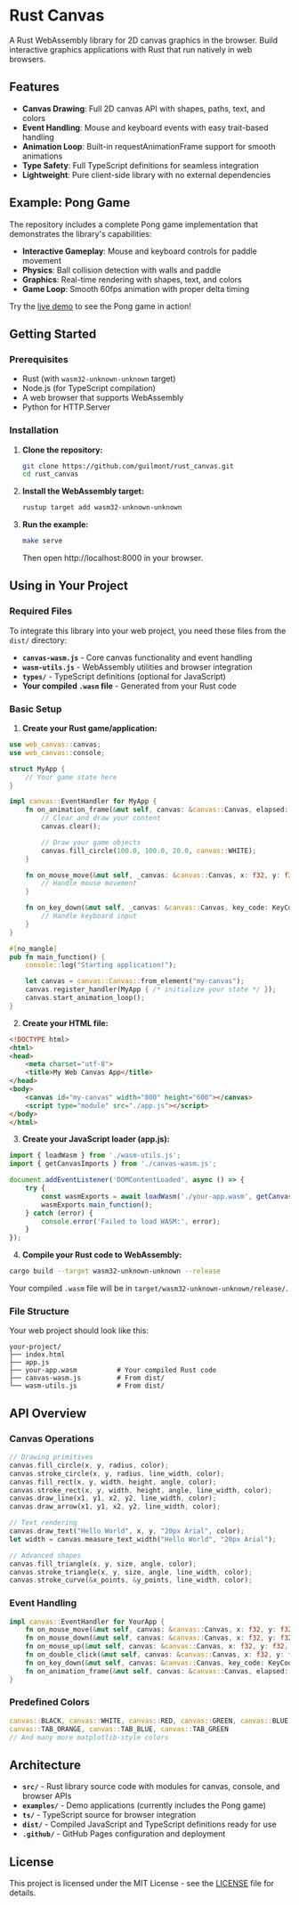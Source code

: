 # Rust Canvas

A Rust WebAssembly library for 2D canvas graphics in the browser. Build interactive graphics applications with Rust that run natively in web browsers.

## Features

- **Canvas Drawing**: Full 2D canvas API with shapes, paths, text, and colors
- **Event Handling**: Mouse and keyboard events with easy trait-based handling
- **Animation Loop**: Built-in requestAnimationFrame support for smooth animations
- **Type Safety**: Full TypeScript definitions for seamless integration
- **Lightweight**: Pure client-side library with no external dependencies

## Example: Pong Game

The repository includes a complete Pong game implementation that demonstrates the library's capabilities:

- **Interactive Gameplay**: Mouse and keyboard controls for paddle movement
- **Physics**: Ball collision detection with walls and paddle
- **Graphics**: Real-time rendering with shapes, text, and colors
- **Game Loop**: Smooth 60fps animation with proper delta timing

Try the [live demo](https://guilmont.github.io/rust_canvas/) to see the Pong game in action!

## Getting Started

### Prerequisites

- Rust (with `wasm32-unknown-unknown` target)
- Node.js (for TypeScript compilation)
- A web browser that supports WebAssembly
- Python for HTTP.Server

### Installation

1. **Clone the repository:**
   ```bash
   git clone https://github.com/guilmont/rust_canvas.git
   cd rust_canvas
   ```

2. **Install the WebAssembly target:**
   ```bash
   rustup target add wasm32-unknown-unknown
   ```

3. **Run the example:**
   ```bash
   make serve
   ```
   Then open http://localhost:8000 in your browser.

## Using in Your Project

### Required Files

To integrate this library into your web project, you need these files from the `dist/` directory:

- **`canvas-wasm.js`** - Core canvas functionality and event handling
- **`wasm-utils.js`** - WebAssembly utilities and browser integration
- **`types/`** - TypeScript definitions (optional for JavaScript)
- **Your compiled `.wasm` file** - Generated from your Rust code

### Basic Setup

1. **Create your Rust game/application:**

```rust
use web_canvas::canvas;
use web_canvas::console;

struct MyApp {
    // Your game state here
}

impl canvas::EventHandler for MyApp {
    fn on_animation_frame(&mut self, canvas: &canvas::Canvas, elapsed: f32) {
        // Clear and draw your content
        canvas.clear();

        // Draw your game objects
        canvas.fill_circle(100.0, 100.0, 20.0, canvas::WHITE);
    }

    fn on_mouse_move(&mut self, _canvas: &canvas::Canvas, x: f32, y: f32) {
        // Handle mouse movement
    }

    fn on_key_down(&mut self, _canvas: &canvas::Canvas, key_code: KeyCode) {
        // Handle keyboard input
    }
}

#[no_mangle]
pub fn main_function() {
    console::log("Starting application!");

    let canvas = canvas::Canvas::from_element("my-canvas");
    canvas.register_handler(MyApp { /* initialize your state */ });
    canvas.start_animation_loop();
}
```

2. **Create your HTML file:**

```html
<!DOCTYPE html>
<html>
<head>
    <meta charset="utf-8">
    <title>My Web Canvas App</title>
</head>
<body>
    <canvas id="my-canvas" width="800" height="600"></canvas>
    <script type="module" src="./app.js"></script>
</body>
</html>
```

3. **Create your JavaScript loader (app.js):**

```javascript
import { loadWasm } from './wasm-utils.js';
import { getCanvasImports } from './canvas-wasm.js';

document.addEventListener('DOMContentLoaded', async () => {
    try {
        const wasmExports = await loadWasm('./your-app.wasm', getCanvasImports());
        wasmExports.main_function();
    } catch (error) {
        console.error('Failed to load WASM:', error);
    }
});
```

4. **Compile your Rust code to WebAssembly:**

```bash
cargo build --target wasm32-unknown-unknown --release
```

Your compiled `.wasm` file will be in `target/wasm32-unknown-unknown/release/`.

### File Structure

Your web project should look like this:

```
your-project/
├── index.html
├── app.js
├── your-app.wasm          # Your compiled Rust code
├── canvas-wasm.js         # From dist/
└── wasm-utils.js          # From dist/
```

## API Overview

### Canvas Operations

```rust
// Drawing primitives
canvas.fill_circle(x, y, radius, color);
canvas.stroke_circle(x, y, radius, line_width, color);
canvas.fill_rect(x, y, width, height, angle, color);
canvas.stroke_rect(x, y, width, height, angle, line_width, color);
canvas.draw_line(x1, y1, x2, y2, line_width, color);
canvas.draw_arrow(x1, y1, x2, y2, line_width, color);

// Text rendering
canvas.draw_text("Hello World", x, y, "20px Arial", color);
let width = canvas.measure_text_width("Hello World", "20px Arial");

// Advanced shapes
canvas.fill_triangle(x, y, size, angle, color);
canvas.stroke_triangle(x, y, size, angle, line_width, color);
canvas.stroke_curve(&x_points, &y_points, line_width, color);
```

### Event Handling

```rust
impl canvas::EventHandler for YourApp {
    fn on_mouse_move(&mut self, canvas: &canvas::Canvas, x: f32, y: f32) { }
    fn on_mouse_down(&mut self, canvas: &canvas::Canvas, x: f32, y: f32, button: MouseButton) { }
    fn on_mouse_up(&mut self, canvas: &canvas::Canvas, x: f32, y: f32, button: MouseButton) { }
    fn on_double_click(&mut self, canvas: &canvas::Canvas, x: f32, y: f32, button: MouseButton) { }
    fn on_key_down(&mut self, canvas: &canvas::Canvas, key_code: KeyCode) { }
    fn on_animation_frame(&mut self, canvas: &canvas::Canvas, elapsed: f32) { }
}
```

### Predefined Colors

```rust
canvas::BLACK, canvas::WHITE, canvas::RED, canvas::GREEN, canvas::BLUE
canvas::TAB_ORANGE, canvas::TAB_BLUE, canvas::TAB_GREEN
// And many more matplotlib-style colors
```

## Architecture

- **`src/`** - Rust library source code with modules for canvas, console, and browser APIs
- **`examples/`** - Demo applications (currently includes the Pong game)
- **`ts/`** - TypeScript source for browser integration
- **`dist/`** - Compiled JavaScript and TypeScript definitions ready for use
- **`.github/`** - GitHub Pages configuration and deployment

## License

This project is licensed under the MIT License - see the [LICENSE](LICENSE) file for details.
